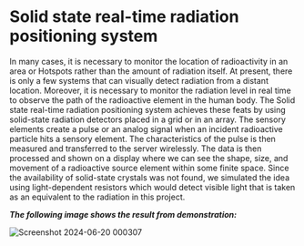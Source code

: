 # Solid state real-time radiation positioning system
In many cases, it is necessary to monitor the location of radioactivity in an area or Hotspots rather than the amount of radiation itself. At present, there is only a few systems that can visually detect radiation from a distant location. Moreover, it is necessary to monitor the radiation level in real time to observe the path of the radioactive element in the human body. The Solid state real-time radiation positioning system achieves these feats by using solid-state radiation detectors placed in a grid or in an array. The sensory elements create a pulse or an analog signal when an incident radioactive particle hits a sensory element. The characteristics of the pulse is then measured and transferred to the server wirelessly. The data is then processed and shown on a display where we can see the shape, size, and movement of a radioactive source element within some finite space. Since the availability of solid-state crystals was not found, we simulated the idea using light-dependent resistors which would detect visible light that is taken as an equivalent to the radiation in this project.

***The following image shows the result from demonstration:***

![Screenshot 2024-06-20 000307](https://github.com/Saif-Hossain-Mredul/ne_project/assets/69457175/2937e071-ae0b-4c31-b600-aef68e82fa5c)
